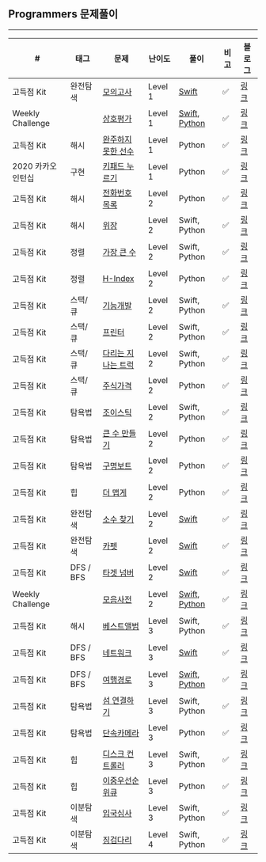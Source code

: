 ## Programmers 문제풀이

------

| #                | 태그      | 문제                                                         | 난이도  | 풀이                                                         | 비고 | 블로그                                                   |
| ---------------- | --------- | ------------------------------------------------------------ | ------- | ------------------------------------------------------------ | ---- | -------------------------------------------------------- |
| 고득점 Kit       | 완전탐색  | [모의고사](https://programmers.co.kr/learn/courses/30/lessons/42840) | Level 1 | [Swift](https://github.com/One-Two-Min/WD26_Algo/tree/main/Programmers/%5B%EA%B3%A0%EB%93%9D%EC%A0%90%20Kit%5D%EB%AA%A8%EC%9D%98%EA%B3%A0%EC%82%AC) | ✅    | [링크](https://one10004.tistory.com/53)                  |
| Weekly Challenge |           | [상호평가](https://programmers.co.kr/learn/courses/30/lessons/83201) | Level 1 | [Swift](https://github.com/One-Two-Min/WD26_Algo/blob/main/Programmers/%5BWeekly%20Challenge%5D%202%EC%A3%BC%EC%B0%A8_%EC%83%81%ED%98%B8%ED%8F%89%EA%B0%80/%5BWeekly%20Challenge%5D%202%EC%A3%BC%EC%B0%A8_%EC%83%81%ED%98%B8%ED%8F%89%EA%B0%80.swift), [Python](https://github.com/One-Two-Min/WD26_Algo/blob/main/Programmers/%5BWeekly%20Challenge%5D%202%EC%A3%BC%EC%B0%A8_%EC%83%81%ED%98%B8%ED%8F%89%EA%B0%80/%5BWeekly%20Challenge%5D%202%EC%A3%BC%EC%B0%A8_%EC%83%81%ED%98%B8%ED%8F%89%EA%B0%80.py) | ✅    | [링크](https://one10004.tistory.com/49)                  |
| 고득점 Kit       | 해시  | [완주하지 못한 선수](https://programmers.co.kr/learn/courses/30/lessons/42576) | Level 1 | Python | ✅    | [링크](https://one10004.tistory.com/167)                  |
| 2020 카카오 인턴십      | 구현  | [키패드 누르기](https://programmers.co.kr/learn/courses/30/lessons/67256) | Level 1 | Python | ✅    | [링크](https://one10004.tistory.com/254)                  |
| 고득점 Kit       | 해시  | [전화번호 목록](https://programmers.co.kr/learn/courses/30/lessons/42577) | Level 2 | Python | ✅    | [링크](https://one10004.tistory.com/169)                  |
| 고득점 Kit       | 해시  | [위장](https://programmers.co.kr/learn/courses/30/lessons/42578) | Level 2 | Swift, Python | ✅    | [링크](https://one10004.tistory.com/171)                  |
| 고득점 Kit       | 정렬  | [가장 큰 수](https://programmers.co.kr/learn/courses/30/lessons/42746) | Level 2 | Swift, Python | ✅    | [링크](https://one10004.tistory.com/178)                  |
| 고득점 Kit       | 정렬  | [H-Index](https://programmers.co.kr/learn/courses/30/lessons/42747) | Level 2 | Python | ✅    | [링크](https://one10004.tistory.com/183)                  |
| 고득점 Kit       | 스택/큐  | [기능개발](https://programmers.co.kr/learn/courses/30/lessons/42586) | Level 2 | Swift, Python | ✅    | [링크](https://one10004.tistory.com/157)                  |
| 고득점 Kit       | 스택/큐  | [프린터](https://programmers.co.kr/learn/courses/30/lessons/42587) | Level 2 | Swift, Python | ✅    | [링크](https://one10004.tistory.com/160)                  |
| 고득점 Kit       | 스택/큐  | [다리는 지나는 트럭](https://programmers.co.kr/learn/courses/30/lessons/42583) | Level 2 | Swift, Python | ✅    | [링크](https://one10004.tistory.com/164)                  |
| 고득점 Kit       | 스택/큐  | [주식가격](https://programmers.co.kr/learn/courses/30/lessons/42584) | Level 2 | Python | ✅    | [링크](https://one10004.tistory.com/165)                  |
| 고득점 Kit       | 탐욕법  | [조이스틱](https://programmers.co.kr/learn/courses/30/lessons/42860) | Level 2 | Swift, Python | ✅    | [링크](https://one10004.tistory.com/135)                  |
| 고득점 Kit       | 탐욕법  | [큰 수 만들기](https://programmers.co.kr/learn/courses/30/lessons/42883) | Level 2 | Python | ✅    | [링크](https://one10004.tistory.com/139)                  |
| 고득점 Kit       | 탐욕법  | [구명보트](https://programmers.co.kr/learn/courses/30/lessons/42885) | Level 2 | Python | ✅    | [링크](https://one10004.tistory.com/140)                  |
| 고득점 Kit       | 힙  | [더 맵게](https://programmers.co.kr/learn/courses/30/lessons/42626) | Level 2 | Python | ✅    | [링크](https://one10004.tistory.com/175)                  |
| 고득점 Kit       | 완전탐색  | [소수 찾기](https://programmers.co.kr/learn/courses/30/lessons/42839) | Level 2 | [Swift](https://github.com/One-Two-Min/WD26_Algo/tree/main/Programmers/%5B%EA%B3%A0%EB%93%9D%EC%A0%90%20Kit%5D%20%EC%86%8C%EC%88%98%20%EC%B0%BE%EA%B8%B0) | ✅    | [링크](https://one10004.tistory.com/54)                  |
| 고득점 Kit       | 완전탐색  | [카펫](https://programmers.co.kr/learn/courses/30/lessons/42842) | Level 2 | [Swift](https://github.com/One-Two-Min/WD26_Algo/tree/main/Programmers/%5B%EA%B3%A0%EB%93%9D%EC%A0%90%20Kit%5D%20%EC%B9%B4%ED%8E%AB) | ✅    | [링크](https://one10004.tistory.com/55)                  |
| 고득점 Kit       | DFS / BFS | [타겟 넘버](https://programmers.co.kr/learn/courses/30/lessons/43165) | Level 2 | [Swift](https://github.com/One-Two-Min/WD26_Algo/tree/main/Programmers/%5B%EA%B3%A0%EB%93%9D%EC%A0%90%20Kit%5D%20%ED%83%80%EA%B2%9F%20%EB%84%98%EB%B2%84) | ✅    | [링크](https://one10004.tistory.com/51)                  |
| Weekly Challenge |           | [모음사전](https://programmers.co.kr/learn/courses/30/lessons/84512) | Level 2 | [Swift](https://github.com/One-Two-Min/WD26_Algo/blob/main/Programmers/%5BWeekly%20Challenge%5D%205%EC%A3%BC%EC%B0%A8_%EB%AA%A8%EC%9D%8C%EC%82%AC%EC%A0%84/%5BWeekly%20Challenge%5D%205%EC%A3%BC%EC%B0%A8_%EB%AA%A8%EC%9D%8C%EC%82%AC%EC%A0%84.swift), [Python](https://github.com/One-Two-Min/WD26_Algo/blob/main/Programmers/%5BWeekly%20Challenge%5D%205%EC%A3%BC%EC%B0%A8_%EB%AA%A8%EC%9D%8C%EC%82%AC%EC%A0%84/%5BWeekly%20Challenge%5D%205%EC%A3%BC%EC%B0%A8_%EB%AA%A8%EC%9D%8C%EC%82%AC%EC%A0%84.py) | ✅    | [링크](https://one10004.tistory.com/50)                  |
| 고득점 Kit       | 해시  | [베스트앨범](https://programmers.co.kr/learn/courses/30/lessons/42579) | Level 3 | Swift, Python | ✅    | [링크](https://one10004.tistory.com/174)                  |
| 고득점 Kit       | DFS / BFS | [네트워크](https://programmers.co.kr/learn/courses/30/lessons/43162) | Level 3 | [Swift](https://github.com/One-Two-Min/WD26_Algo/tree/main/Programmers/%5B%EA%B3%A0%EB%93%9D%EC%A0%90%20Kit%5D%20%EB%84%A4%ED%8A%B8%EC%9B%8C%ED%81%AC) | ✅    | [링크](https://one10004.tistory.com/52)                  |
| 고득점 Kit       | DFS / BFS | [여행경로](https://programmers.co.kr/learn/courses/30/lessons/43164) | Level 3 | [Swift](https://github.com/One-Two-Min/WD26_Algo/blob/main/Programmers/%5B%EA%B3%A0%EB%93%9D%EC%A0%90%20Kit%5D%20%EC%97%AC%ED%96%89%EA%B2%BD%EB%A1%9C/%5B%EA%B3%A0%EB%93%9D%EC%A0%90%20Kit%5D%20%EC%97%AC%ED%96%89%EA%B2%BD%EB%A1%9C.swift), [Python](https://github.com/One-Two-Min/WD26_Algo/blob/main/Programmers/%5B%EA%B3%A0%EB%93%9D%EC%A0%90%20Kit%5D%20%EC%97%AC%ED%96%89%EA%B2%BD%EB%A1%9C/%5B%EA%B3%A0%EB%93%9D%EC%A0%90%20Kit%5D%20%EC%97%AC%ED%96%89%EA%B2%BD%EB%A1%9C.py) | ✅    | [링크](https://one10004.tistory.com/60)                  |
| 고득점 Kit       | 탐욕법  | [섬 연결하기](https://programmers.co.kr/learn/courses/30/lessons/42861) | Level 3 | Swift, Python | ✅    | [링크](https://one10004.tistory.com/142)                  |
| 고득점 Kit       | 탐욕법  | [단속카메라](https://programmers.co.kr/learn/courses/30/lessons/42884) | Level 3 | Python | ✅    | [링크](https://one10004.tistory.com/143)                  |
| 고득점 Kit       | 힙  | [디스크 컨트롤러](https://programmers.co.kr/learn/courses/30/lessons/42627) | Level 3 | Swift, Python                                                | ✅    | [링크](https://one10004.tistory.com/176)                 |
| 고득점 Kit       | 힙  | [이중우선순위큐](https://programmers.co.kr/learn/courses/30/lessons/42628) | Level 3 | Python                                                | ✅    | [링크](https://one10004.tistory.com/177)                 |
| 고득점 Kit       | 이분탐색  | [입국심사](https://programmers.co.kr/learn/courses/30/lessons/43238) | Level 3 | Swift, Python                                                | ✅    | [링크](https://one10004.tistory.com/124)                 |
| 고득점 Kit       | 이분탐색  | [징검다리](https://programmers.co.kr/learn/courses/30/lessons/43236) | Level 4 | Swift, Python                                                | ✅    | [링크](https://one10004.tistory.com/126?category=882437) |


